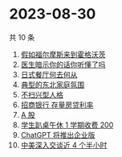 # 2023-08-30

共 10 条

<!-- BEGIN ZHIHUSEARCH -->
<!-- 最后更新时间 Wed Aug 30 2023 09:44:16 GMT+0800 (China Standard Time) -->
1. [假如福尔摩斯来到霍格沃茨](https://www.zhihu.com/search?q=假如福尔摩斯来到霍格沃茨)
1. [医生暗示你的话你听懂了吗](https://www.zhihu.com/search?q=医生暗示你的话你听懂了吗)
1. [日式餐厅何去何从](https://www.zhihu.com/search?q=日式餐厅何去何从)
1. [典型的东北家庭氛围](https://www.zhihu.com/search?q=典型的东北家庭氛围)
1. [不扫兴型人格](https://www.zhihu.com/search?q=不扫兴型人格)
1. [招商银行 存量房贷利率](https://www.zhihu.com/search?q=招商银行%20存量房贷利率)
1. [A 股](https://www.zhihu.com/search?q=A%20股)
1. [学生趴桌午休 1 学期收费 200](https://www.zhihu.com/search?q=学生趴桌午休%201%20学期收费%20200)
1. [ChatGPT 将推出企业版](https://www.zhihu.com/search?q=ChatGPT%20将推出企业版)
1. [中美深入交谈近 4 个半小时](https://www.zhihu.com/search?q=中美深入交谈近%204%20个半小时)
<!-- END ZHIHUSEARCH -->
